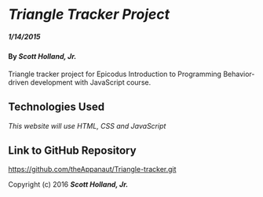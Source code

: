 # _Triangle Tracker Project_

##### _1/14/2015_

#### By _**Scott Holland, Jr.**_

Triangle tracker project for Epicodus Introduction to Programming Behavior-driven development with JavaScript course.

## Technologies Used

_This website will use HTML, CSS and JavaScript_

## Link to GitHub Repository

https://github.com/theAppanaut/Triangle-tracker.git

Copyright (c) 2016 **_Scott Holland, Jr._**
